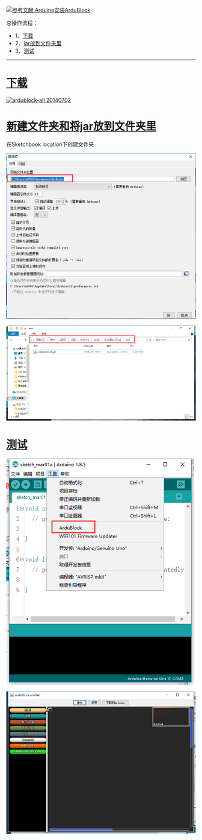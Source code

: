 [![](https://img.shields.io/badge/参考文献-Arduino安装ArduBlock-yellow.svg "参考文献 Arduino安装ArduBlock")](https://jingyan.baidu.com/article/f96699bbb64fd5894e3c1b1a.html)


总操作流程：
- 1、[下载](#ArduBlockArduBlock-01)
- 2、[jar放到文件夹里](#ArduBlockArduBlock-01)
- 3、[测试](#ArduBlockArduBlock-01)

----------
# <a name="ArduBlockArduBlock-01" href="#" >下载</a>
[![](https://img.shields.io/badge/ardublock--all-20140702-green.svg "ardublock-all 20140702")](http://sourceforge.net/projects/ardublock/)


# <a name="ArduBlockArduBlock-03" href="#" >新建文件夹和将jar放到文件夹里</a>
在Sketchbook location下创建文件夹

![](image/2-1.png)

![](image/2-2.png)

# <a name="ArduBlockArduBlock-03" href="#" >测试</a>
![](image/2-3.png)

![](image/2-4.png)
